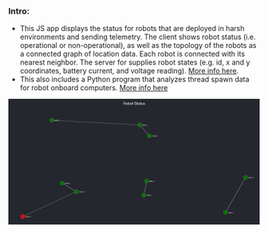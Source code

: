 ### Intro:
* This JS app displays the status for robots that are deployed in harsh environments and sending telemetry.  The client shows robot status (i.e. operational or non-operational), as well as the topology of the robots as a connected graph of location data.  Each robot is connected with its nearest neighbor.  The server for supplies robot states (e.g. id, x and y coordinates, battery current, and voltage reading).  [More info here](node-js/README.md). 
* This also includes a Python program that analyzes thread spawn data for robot onboard computers.  [More info here](python/README.md)

![graph-demo](./node-js/graph-demo.png)